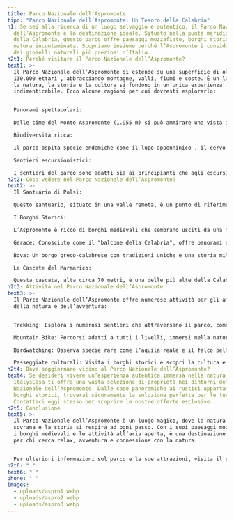 ```yaml
---
title: Parco Nazionale dell’Aspromonte
tipo: "Parco Nazionale dell’Aspromonte: Un Tesoro della Calabria"
h1: Se sei alla ricerca di un luogo selvaggio e autentico, il Parco Nazionale
  dell’Aspromonte è la destinazione ideale. Situato nella punta meridionale
  della Calabria, questo parco offre paesaggi mozzafiato, borghi storici e una
  natura incontaminata. Scopriamo insieme perché l’Aspromonte è considerato uno
  dei gioielli naturali più preziosi d’Italia.
h2t1: Perché visitare il Parco Nazionale dell’Aspromonte?
text1: >-
  Il Parco Nazionale dell’Aspromonte si estende su una superficie di oltre
  130.000 ettari , abbracciando montagne, valli, fiumi e coste. È un luogo dove
  la natura, la storia e la cultura si fondono in un’unica esperienza
  indimenticabile. Ecco alcune ragioni per cui dovresti esplorarlo:


  Panorami spettacolari:

  Dalle cime del Monte Aspromonte (1.955 m) si può ammirare una vista incredibile che spazia dal Mar Ionio al Mar Tirreno. Questo contrasto tra mare e montagna rende il parco unico nel suo genere.

  Biodiversità ricca:

  Il parco ospita specie endemiche come il lupo appenninico , il cervo sardo e numerose piante rare. La macchia mediterranea domina il territorio, creando un habitat perfetto per la fauna selvatica. Per scoprire di più sulla biodiversità del parco, visita il sito ufficiale <a href="https://www.parcoaspromonte.it" target="_blank" style="color: rgba(41, 163, 226, 0.7); text-decoration: none;">qui</a>.

  Sentieri escursionistici:

  I sentieri del parco sono adatti sia ai principianti che agli escursionisti esperti. Tra i percorsi più famosi ci sono quelli che portano al Santuario di Polsi , un luogo di culto immerso nella natura, e il trekking verso il Monte Curcio , uno dei punti panoramici più suggestivi.
h2t2: Cosa vedere nel Parco Nazionale dell’Aspromonte?
text2: >-
  Il Santuario di Polsi:

  Questo santuario, situato in una valle remota, è un punto di riferimento spirituale per molti pellegrini. Ogni anno, durante la festa della Madonna di Polsi (celebrata a settembre), migliaia di persone visitano questo luogo sacro. Scopri di più sul santuario <a href="https://www.calabriaportal.com/aspromonte.html" target="_blank" style="color: rgba(41, 163, 226, 0.7); text-decoration: none;">qui</a>.

  I Borghi Storici:

  L’Aspromonte è ricco di borghi medievali che sembrano usciti da una fiaba. Tra i più belli ci sono:

  Gerace: Conosciuto come il "balcone della Calabria", offre panorami spettacolari e un centro storico ben conservato.

  Bova: Un borgo greco-calabrese con tradizioni uniche e una storia millenaria.

  Le Cascate del Marmarico:

  Questa cascata, alta circa 70 metri, è una delle più alte della Calabria. È un luogo perfetto per rilassarsi e godere della frescura della natura.
h2t3: Attività nel Parco Nazionale dell’Aspromonte
text3: >-
  Il Parco Nazionale dell’Aspromonte offre numerose attività per gli amanti
  della natura e dell’avventura:


  Trekking: Esplora i numerosi sentieri che attraversano il parco, come il percorso verso il Monte Aspromonte o il Sentiero Italia .

  Mountain Bike: Percorsi adatti a tutti i livelli, immersi nella natura incontaminata.

  Birdwatching: Osserva specie rare come l’aquila reale e il falco pellegrino.

  Passeggiate culturali: Visita i borghi storici e scopri la cultura e le tradizioni locali.
h2t4: Dove soggiornare vicino al Parco Nazionale dell’Aspromonte?
text4: Se desideri vivere un’esperienza autentica immersa nella natura,
  ItalysCasa ti offre una vasta selezione di proprietà nei dintorni del Parco
  Nazionale dell’Aspromonte. Dalle case panoramiche ai rustici appartamenti nei
  borghi storici, troverai sicuramente la soluzione perfetta per le tue vacanze.
  Contattaci oggi stesso per scoprire le nostre offerte esclusive.
h2t5: Conclusione
text5: >-
  Il Parco Nazionale dell’Aspromonte è un luogo magico, dove la natura regna
  sovrana e la storia si respira ad ogni passo. Con i suoi paesaggi mozzafiato,
  i borghi medievali e le attività all’aria aperta, è una destinazione ideale
  per chi cerca relax, avventura e connessione con la natura.


  Per ulteriori informazioni sul parco e le sue attrazioni, visita il sito ufficiale <a href="https://www.parcoaspromonte.it" target="_blank" style="color: rgba(41, 163, 226, 0.7); text-decoration: none;">qui</a> 
h2t6: " "
text6: " "
phone: " "
images:
  - uploads/aspro1.webp
  - uploads/aspro2.webp
  - uploads/aspro3.webp
---
```

